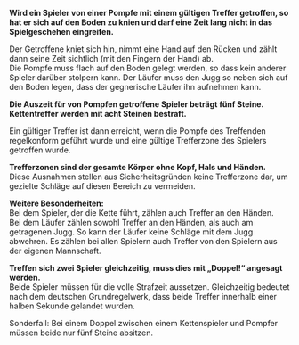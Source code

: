 **Wird ein Spieler von einer Pompfe mit einem gültigen Treffer getroffen, so hat er sich auf den Boden zu knien und darf eine Zeit lang nicht in das Spielgeschehen eingreifen.**



Der Getroffene kniet sich hin, nimmt eine Hand auf den Rücken und zählt dann seine Zeit sichtlich (mit den Fingern der Hand) ab.    
Die Pompfe muss flach auf den Boden gelegt werden, so dass kein anderer Spieler darüber stolpern kann. Der Läufer muss den Jugg so neben sich auf den Boden legen, dass der gegnerische Läufer ihn aufnehmen kann.


**Die Auszeit für von Pompfen getroffene Spieler beträgt fünf Steine.    
Kettentreffer werden mit acht Steinen bestraft.**


Ein gültiger Treffer ist dann erreicht, wenn die Pompfe des Treffenden regelkonform geführt wurde und eine gültige Trefferzone des Spielers getroffen wurde.     

**Trefferzonen sind der gesamte Körper ohne Kopf, Hals und Händen.**    
Diese Ausnahmen stellen aus Sicherheitsgründen keine Trefferzone dar, um gezielte Schläge auf diesen Bereich zu vermeiden.

**Weitere Besonderheiten:**    
Bei dem Spieler, der die Kette führt, zählen auch Treffer an den Händen.    
Bei dem Läufer zählen sowohl Treffer an den Händen, als auch am getragenen Jugg. So kann der Läufer keine Schläge mit dem Jugg abwehren. Es zählen bei allen Spielern auch Treffer von den Spielern aus der eigenen Mannschaft.


**Treffen sich zwei Spieler gleichzeitig, muss dies mit „Doppel!“ angesagt werden.**    
Beide Spieler müssen für die volle Strafzeit aussetzen. Gleichzeitig bedeutet nach dem deutschen Grundregelwerk, dass beide Treffer innerhalb einer halben Sekunde gelandet wurden.

Sonderfall: Bei einem Doppel zwischen einem Kettenspieler und Pompfer müssen beide nur fünf Steine absitzen.
